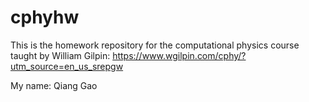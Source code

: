 # cphyhw
This is the homework repository for the computational physics course taught by William Gilpin: https://www.wgilpin.com/cphy/?utm_source=en_us_srepgw

My name: Qiang Gao
